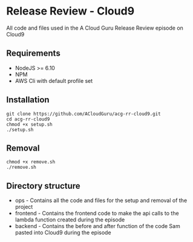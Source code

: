 # Release Review - Cloud9

All code and files used in the A Cloud Guru Release Review episode on Cloud9

## Requirements
- NodeJS >= 6.10
- NPM
- AWS Cli with default profile set

## Installation
```
git clone https://github.com/ACloudGuru/acg-rr-cloud9.git
cd acg-rr-cloud9
chmod +x setup.sh
./setup.sh
```

## Removal
```
chmod +x remove.sh
./remove.sh
```


## Directory structure
- ops - Contains all the code and files for the setup and removal of the project
- frontend - Contains the frontend code to make the api calls to the lambda function created during the episode
- backend - Contains the before and after function of the code Sam pasted into Cloud9 during the episode